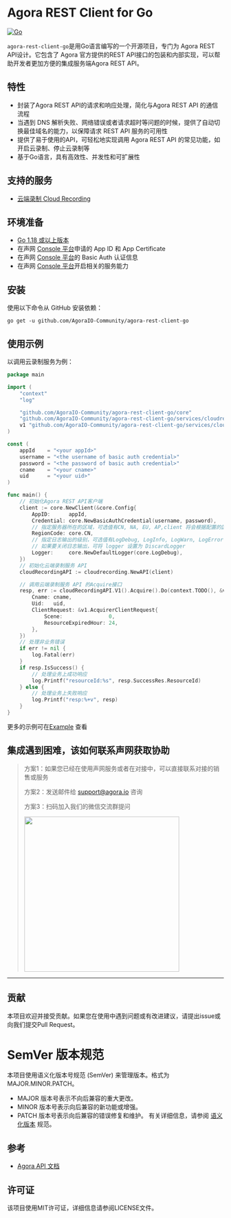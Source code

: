 # Agora REST Client for Go
[![Go](https://github.com/AgoraIO-Community/agora-rest-client-go/actions/workflows/go.yml/badge.svg)](https://github.com/seymourtang/agora-rest-client-go/actions/workflows/go.yml)

`agora-rest-client-go`是用Go语言编写的一个开源项目，专门为 Agora REST API设计。它包含了 Agora 官方提供的REST API接口的包装和内部实现，可以帮助开发者更加方便的集成服务端Agora REST API。
## 特性
* 封装了Agora REST API的请求和响应处理，简化与Agora REST API 的通信流程
* 当遇到 DNS 解析失败、网络错误或者请求超时等问题的时候，提供了自动切换最佳域名的能力，以保障请求 REST API 服务的可用性
* 提供了易于使用的API，可轻松地实现调用 Agora REST API 的常见功能，如开启云录制、停止云录制等
* 基于Go语言，具有高效性、并发性和可扩展性

## 支持的服务
* [云端录制 Cloud Recording ](./services/cloudrecording/README.md)

## 环境准备
* [Go 1.18 或以上版本](https://go.dev/)
* 在声网 [Console 平台](https://console.shengwang.cn/)申请的 App ID 和 App Certificate
* 在声网 [Console 平台](https://console.shengwang.cn/)的 Basic Auth 认证信息
* 在声网 [Console 平台](https://console.shengwang.cn/)开启相关的服务能力

## 安装
使用以下命令从 GitHub 安装依赖：
```shell
go get -u github.com/AgoraIO-Community/agora-rest-client-go
```
## 使用示例
以调用云录制服务为例：
```go
package main

import (
	"context"
	"log"

	"github.com/AgoraIO-Community/agora-rest-client-go/core"
	"github.com/AgoraIO-Community/agora-rest-client-go/services/cloudrecording"
	v1 "github.com/AgoraIO-Community/agora-rest-client-go/services/cloudrecording/v1"
)

const (
	appId    = "<your appId>"
	username = "<the username of basic auth credential>"
	password = "<the password of basic auth credential>"
	cname    = "<your cname>"
	uid      = "<your uid>"
)

func main() {
	// 初始化Agora REST API客户端
	client := core.NewClient(&core.Config{
		AppID:      appId,
		Credential: core.NewBasicAuthCredential(username, password),
		// 指定服务器所在的区域，可选值有CN, NA, EU, AP,client 将会根据配置的区域自动切换使用最佳的域名
		RegionCode: core.CN,
        // 指定日志输出的级别，可选值有LogDebug, LogInfo, LogWarn, LogError
        // 如果要关闭日志输出，可将 logger 设置为 DiscardLogger
		Logger:     core.NewDefaultLogger(core.LogDebug),
	}) 
    // 初始化云端录制服务 API
	cloudRecordingAPI := cloudrecording.NewAPI(client)

    // 调用云端录制服务 API 的Acquire接口
	resp, err := cloudRecordingAPI.V1().Acquire().Do(context.TODO(), &v1.AcquirerReqBody{
		Cname: cname,
		Uid:   uid,
		ClientRequest: &v1.AcquirerClientRequest{
			Scene:               0,
			ResourceExpiredHour: 24,
		},
	})
    // 处理非业务错误
	if err != nil {
		log.Fatal(err)
	}
	if resp.IsSuccess() {
		// 处理业务上成功响应
		log.Printf("resourceId:%s", resp.SuccessRes.ResourceId)
	} else {
        // 处理业务上失败响应
		log.Printf("resp:%+v", resp)
	}
}
```
更多的示例可在[Example](./examples) 查看

## 集成遇到困难，该如何联系声网获取协助

> 方案1：如果您已经在使用声网服务或者在对接中，可以直接联系对接的销售或服务
>
> 方案2：发送邮件给 [support@agora.io](mailto:support@agora.io) 咨询
>
> 方案3：扫码加入我们的微信交流群提问
>
> <img src="https://download.agora.io/demo/release/SDHY_QA.jpg" width="360" height="360">
---

## 贡献
本项目欢迎并接受贡献。如果您在使用中遇到问题或有改进建议，请提出issue或向我们提交Pull Request。

# SemVer 版本规范
本项目使用语义化版本号规范 (SemVer) 来管理版本。格式为 MAJOR.MINOR.PATCH。

* MAJOR 版本号表示不向后兼容的重大更改。
* MINOR 版本号表示向后兼容的新功能或增强。
* PATCH 版本号表示向后兼容的错误修复和维护。
有关详细信息，请参阅 [语义化版本](https://semver.org/lang/zh-CN/) 规范。

## 参考
* [Agora API 文档](https://doc.shengwang.cn/)

## 许可证
该项目使用MIT许可证，详细信息请参阅LICENSE文件。